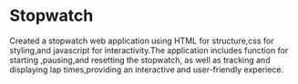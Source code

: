 # Stopwatch
Created a stopwatch web application using HTML for structure,css for styling,and javascript for interactivity.The application includes function for starting ,pausing,and resetting the stopwatch, as well as tracking and displaying lap times,providing an interactive and user-friendly experiece.
